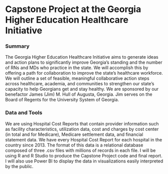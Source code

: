 # Capstone Project at the Georgia Higher Education Healthcare Initiative

### Summary

The Georgia Higher Education Healthcare Initiative aims to generate ideas and action plans to significantly improve Georgia’s standing and the number of RNs and MDs who practice in the state. We will accomplish this by offering a path for collaboration to improve the state’s healthcare workforce. We will outline a set of feasible, meaningful collaborative action steps across healthcare, academia, and communities to strengthen our state’s capacity to help Georgians get and stay healthy. We are sponsored by our benefactor James (Jim) M. Hull of Augusta, Georgia. Jim serves on the Board of Regents for the University System of Georgia.

### Data and Tools

We are using Hospital Cost Reports that contain provider information such as facility characteristics, utilization data, cost and charges by cost center (in total and for Medicare), Medicare settlement data, and financial statement data. We have every Hospital Cost Report for each hospital in the country since 2013. The format of this data is a relational database composed of three .csv files with millions of records in each file. I will be using R and R Studio to produce the Capstone Project code and final report. I will also use Power BI to display the data in visualizations easily interpreted by the public.
